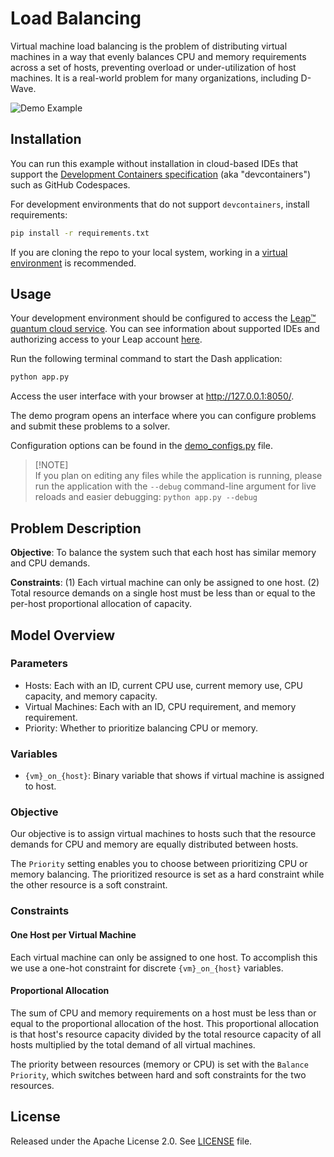 # Load Balancing

Virtual machine load balancing is the problem of distributing virtual machines
in a way that evenly balances CPU and memory requirements across a set of hosts,
preventing overload or under-utilization of host machines. It is a real-world
problem for many organizations, including D-Wave.

![Demo Example](static/demo.png)

## Installation

You can run this example without installation in cloud-based IDEs that support
the
[Development Containers specification](https://containers.dev/supporting) (aka
"devcontainers") such as GitHub Codespaces.

For development environments that do not support `devcontainers`, install
requirements:

```bash
pip install -r requirements.txt
```

If you are cloning the repo to your local system, working in a
[virtual environment](https://docs.python.org/3/library/venv.html) is
recommended.

## Usage

Your development environment should be configured to access the
[Leap&trade; quantum cloud service](https://docs.dwavequantum.com/en/latest/ocean/sapi_access_basic.html).
You can see information about supported IDEs and authorizing access to your Leap
account
[here](https://docs.dwavequantum.com/en/latest/leap_sapi/dev_env.html).

Run the following terminal command to start the Dash application:

```bash
python app.py
```

Access the user interface with your browser at http://127.0.0.1:8050/.

The demo program opens an interface where you can configure problems and submit
these problems to a solver.

Configuration options can be found in the [demo_configs.py](demo_configs.py)
file.

> [!NOTE]\
> If you plan on editing any files while the application is running, please run
the application with the `--debug` command-line argument for live reloads and
easier debugging: `python app.py --debug`

## Problem Description

**Objective**: To balance the system such that each host has similar memory and
CPU demands.

**Constraints**: (1) Each virtual machine can only be assigned to one host. (2)
Total resource demands on a single host must be less than or equal to the
per-host proportional allocation of capacity.

## Model Overview

### Parameters

-   Hosts: Each with an ID, current CPU use, current memory use, CPU capacity,
    and memory capacity.
-   Virtual Machines: Each with an ID, CPU requirement, and memory requirement.
-   Priority: Whether to prioritize balancing CPU or memory.

### Variables

-   `{vm}_on_{host}`: Binary variable that shows if virtual machine is assigned
    to host.

### Objective

Our objective is to assign virtual machines to hosts such that the resource
demands for CPU and memory are equally distributed between hosts.

The `Priority` setting enables you to choose between prioritizing CPU or memory
balancing. The prioritized resource is set as a hard constraint while the other
resource is a soft constraint.

### Constraints

#### One Host per Virtual Machine

Each virtual machine can only be assigned to one host. To accomplish this we use
a one-hot constraint for discrete `{vm}_on_{host}` variables.

#### Proportional Allocation

The sum of CPU and memory requirements on a host must be less than or equal to
the proportional allocation of the host. This proportional allocation is that
host's resource capacity divided by the total resource capacity of all hosts
multiplied by the total demand of all virtual machines.

The priority between resources (memory or CPU) is set with the
`Balance Priority`, which switches between hard and soft constraints for the two
resources.


## License

Released under the Apache License 2.0. See [LICENSE](LICENSE) file.